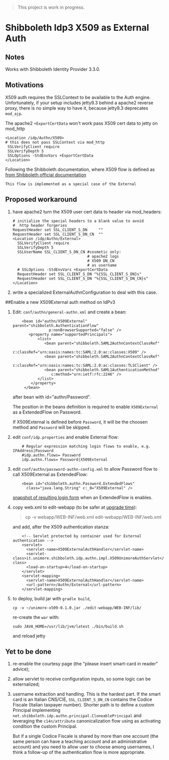 > This project is work in progress.

# Shibboleth Idp3 X509 as External Auth

## Notes
Works with Shibboleth Identity Provider 3.3.0.

## Motivations
X509 auth requires the SSLContext to be available to 
the Auth engine. Unfortunately, if your setup includes 
jetty9.3 behind a apache2 reverse proxy, there is 
no simple way to have it, because jetty9.3 
deprecates `mod_ajp`.

The apache2 `+ExportCertData` won't work pass
X509 cert data to jetty on mod_http
 
    <Location /idp/Authn/X509>
    # this does not pass SSLContext via mod_http
     SSLVerifyClient require
     SSLVerifyDepth 5
     SSLOptions -StdEnvVars +ExportCertData
    </Location>

Following the Shibboleth documentation, where X509 
flow is defined as 
[from Shibboleth official documentation](https://wiki.shibboleth.net/confluence/display/IDP30/X509AuthnConfiguration)

    This flow is implemented as a special case of the External    

## Proposed workaround

1. have apache2 turn the X509 user cert data to header 
   via mod_headers:
   
   ```
   # initialize the special headers to a blank value to avoid 
   #  http header forgeries
   RequestHeader set SSL_CLIENT_S_DN     ""
   RequestHeader set SSL_CLIENT_S_DN_CN  ""
   <Location /idp/Authn/External>
     SSLVerifyClient require
     SSLVerifyDepth 5
     SSLUserName SSL_CLIENT_S_DN_CN #cosmetic only: 
                                    # apache2 logs 
                                    # X509 DN_CN 
                                    # as username 
     # SSLOptions -StdEnvVars +ExportCertData
     RequestHeader set SSL_CLIENT_S_DN "%{SSL_CLIENT_S_DN}s"
     RequestHeader set SSL_CLIENT_S_DN "%{SSL_CLIENT_S_DN_CN}s"
   </Location>
   ``` 
2. write a specialized ExternalAuthnConfiguration to 
   deal with this case.

##Enable a new X509External auth method on IdPv3

1. Edit: `conf/authn/general-authn.xml` and create a bean:

   ```       
       <bean id="authn/X509External" parent="shibboleth.AuthenticationFlow"
                   p:nonBrowserSupported="false" />
          <property name="supportedPrincipals">
              <list>
                 <bean parent="shibboleth.SAML2AuthnContextClassRef"
                    c:classRef="urn:oasis:names:tc:SAML:2.0:ac:classes:X509" />
                 <bean parent="shibboleth.SAML2AuthnContextClassRef"
                    c:classRef="urn:oasis:names:tc:SAML:2.0:ac:classes:TLSClient" />
                 <bean parent="shibboleth.SAML1AuthenticationMethod"
                    c:method="urn:ietf:rfc:2246" />
              </list>
           </property>
        </bean>
   ```      
   after bean with id="authn/Password".
   
   The position in the beans definition is required to enable `X509External` 
   as a ExtendedFlow on Password.
   
   If X509External is defined before `Password`, it will be the choosen 
   method and `Password` will be skipped.
2. edit `conf/idp.properties` and enable External flow:

   ```
       # Regular expression matching login flows to enable, e.g. IPAddress|Password
       #idp.authn.flows= Password
       idp.authn.flows= Password|X509External
   ``` 
3. edit `conf/authn/password-authn-config.xml` to allow Password 
   flow to call X509External as ExtendedFlow:
   
   ```
       <bean id="shibboleth.authn.Password.ExtendedFlows"
         class="java.lang.String" c:_0="X509External" />
   ```
   
   [snapshot of resulting login form](ExtendedFlow.png) when an ExtendedFlow is enables.
4. copy web.xml to edit-webapp (to be safer 
   at [upgrade time](https://wiki.shibboleth.net/confluence/display/IDP30/Upgrading)):
   
   > cp -v webapp/WEB-INF/web.xml edit-webapp/WEB-INF/web.xml
     
   and add, after the X509 authentication stanza:
   ```
       <!-- Servlet protected by container used for External authentication -->
       <servlet>
         <servlet-name>X509ExternalAuthHandler</servlet-name>
         <servlet-class>it.unimore.shibboleth.idp.authn.impl.X509UnimoreAuthServlet</servlet-class>
         <load-on-startup>4</load-on-startup>
       </servlet>
       <servlet-mapping>
         <servlet-name>X509ExternalAuthHandler</servlet-name>
         <url-pattern>/Authn/External</url-pattern>
       </servlet-mapping>
   ```
5. to deploy, build jar with ``gradle build``,
  
       cp -v ~/unimore-x509-0.1.0.jar ./edit-webapp/WEB-INF/lib/
  
   re-create the ``war`` with:
   
       sudo JAVA_HOME=/usr/lib/jvm/latest ./bin/build.sh
   
   and reload jetty
   
## Yet to be done

1. re-enable the courtesy page (the "please insert smart-card in reader" advice);

2. allow servlet to receive configuration inputs, so some logic can be externalized;

3. username extraction and handling. This is the hardest part. If the smart card is an Italian CNS/CIE, 
   `SSL_CLIENT_S_DN_CN` contains the Codice Fiscale (Italian taxpayer number). 
    Shorter path is to define a custom Principal 
    implementing `net.shibboleth.idp.authn.principal.CloneablePrincipal`
    and leveraging the `c14n/attribute` canonicalization flow using as activating 
    condition the custom Principal.
    
    But if a single Codice Fiscale is shared by more than one account (the same 
    person can have a teaching account and an administrative account) and you 
    need to allow user to choose among usernames, I think a follow-up of the 
    authentication flow is more appropriate.
